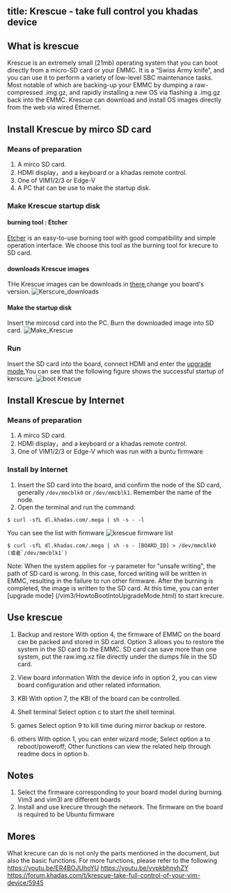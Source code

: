 title: Krescue - take full control you khadas device
---

## What is krescue

Krescue is an extremely small (21mb) operating system that you can boot directly from a micro-SD card or your EMMC. It is a “Swiss Army knife”, and you can use it to perform a variety of low-level SBC maintenance tasks. Most notable of which are backing-up your EMMC by dumping a raw-compressed .img.gz, and rapidly installing a new OS via flashing a .img.gz back into the EMMC.  Krescue can download and install OS images directly from the web via wired Ethernet.

## Install Krescue by mirco SD card

### Means of preparation
1. A mirco SD card.
2. HDMI display，and a keyboard or a khadas remote control.
3. One of VIM1/2/3 or Edge-V
4. A PC that can be use to make the startup disk.

### Make Krescue startup disk
#### burning tool : Etcher
[Etcher](https://www.balena.io/etcher/) is an easy-to-use burning tool with good compatibility and simple operation interface. We choose this tool as the burning tool for krecure to SD card.

#### downloads Krescue images
THe Krescue images can be downloads in [there](https://dl.khadas.com/Firmware/Krescue/dump/),change you board's version.
![Kerscure_downloads](/android/images/vim1/Krescue_downloads.png)

#### Make the startup disk
Insert the mircosd card into the PC. Burn the downloaded image into SD card.
![Make_Krescue](/android/images/vim1/HowtoUseEtcher.png)


### Run
Insert the SD card into the board, connect HDMI and enter the [upgrade mode](/vim3/HowtoBootIntoUpgradeMode.html),You can see that the following figure shows the successful startup of kerscure.
![boot Krescue](/android/images/vim1/krescue_boot.jpg)

## Install Krescue by Internet

### Means of preparation
1. A mirco SD card.
2. HDMI display，and a keyboard or a khadas remote control.
3. One of VIM1/2/3 or Edge-V which was run with a buntu firmware

### Install by Internet
1. Insert the SD card into the board, and confirm the node of the SD card, generally `/dev/mmcblk0` or `/dev/mmcblk1`. Remember the name of the node.
2. Open the terminal and run the command:
```
$ curl -sfL dl.khadas.com/.mega | sh -s - -l
```
You can see the list with firmware
![krescue firmware list](/android/images/vim1/krescue_list.png)
```
$ curl -sfL dl.khadas.com/.mega | sh -s - [BOARD_ID] > /dev/mmcblk0 (或者`/dev/mmcblk1`)
```
Note: When the system applies for -y parameter for "unsafe writing", the path of SD card is wrong. In this case, forced writing will be written in EMMC, resulting in the failure to run other firmware.
After the burning is completed, the image is written to the SD card. At this time, you can enter [upgrade mode] (/vim3/HowtoBootIntoUpgradeMode.html) to start krecure.

## Use krescue

1. Backup and restore
With option 4, the firmware of EMMC on the board can be packed and stored in SD card. Option 3 allows you to restore the system in the SD card to the EMMC. SD card can save more than one system, put the raw.img.xz file directly under the dumps file in the SD card.

2. View board information
With the device info in option 2, you can view board configuration and other related information.

3. KBI
With option 7, the KBI of the board can be controlled.

4. Shell terminal
Select option c to start the shell terminal.

5. games
Select option 9 to kill time during mirror backup or restore.

6. others
With option 1, you can enter wizard mode;
Select option a to reboot/poweroff;
Other functions can view the related help through readme docs in option b.


## Notes

1. Select the firmware corresponding to your board model during burning. Vim3 and vim3l are different boards
2. Install and use krecure through the network. The firmware on the board is required to be Ubuntu firmware

## Mores 

What krecure can do is not only the parts mentioned in the document, but also the basic functions. For more functions, please refer to the following
https://youtu.be/ER4BOJUhoYU
https://youtu.be/vvpkbhnyhZY
https://forum.khadas.com/t/krescue-take-full-control-of-your-vim-device/5945

